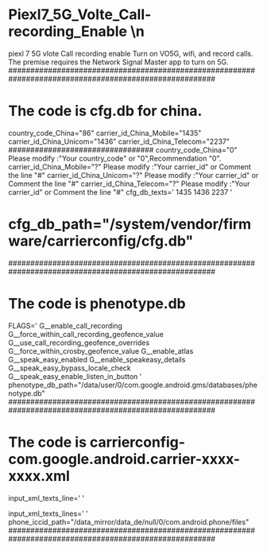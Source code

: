 # Piexl7_5G_Volte_Call-recording_Enable \n
piexl 7 5G vlote Call recording enable 
Turn on VO5G, wifi, and record calls. The premise requires the Network Signal Master app to turn on 5G.
#######################################################################################################
# The code is cfg.db for china.
country_code_China="86"
carrier_id_China_Mobile="1435"
carrier_id_China_Unicom="1436"
carrier_id_China_Telecom="2237"
#################################
country_code_China="0"        Please modify :"Your country_code" or "0",Recommendation "0".
carrier_id_China_Mobile="?"   Please modify :"Your carrier_id" or Comment the line "#"
carrier_id_China_Unicom="?"   Please modify :"Your carrier_id" or Comment the line "#"
carrier_id_China_Telecom="?"  Please modify :"Your carrier_id" or Comment the line "#"
cfg_db_texts='
1435
1436
2237
'
# cfg_db_path="/system/vendor/firmware/carrierconfig/cfg.db"
#######################################################################################################
# The code is phenotype.db
FLAGS='
G__enable_call_recording
G__force_within_call_recording_geofence_value
G__use_call_recording_geofence_overrides
G__force_within_crosby_geofence_value
G__enable_atlas
G__speak_easy_enabled
G__enable_speakeasy_details
G__speak_easy_bypass_locale_check
G__speak_easy_enable_listen_in_button
'
phenotype_db_path="/data/user/0/com.google.android.gms/databases/phenotype.db"
#######################################################################################################
# The code is carrierconfig-com.google.android.carrier-xxxx-xxxx.xml
input_xml_texts_line='
<boolean name="vonr_enabled_bool" value="true" />
<boolean name="vonr_setting_visibility_bool" value="true" />
<boolean name="vendor_hide_volte_settng_ui" value="false" />
<boolean name="editable_enhanced_4g_lte_bool" value="true" />
<boolean name="editable_wfc_mode_bool" value="true" />
<boolean name="enhanced_4g_lte_title_variant_bool" value="true" />
<int name="enhanced_4g_lte_title_variant_int" value="1" />
<boolean name="enhanced_4g_lte_on_by_default_bool" value="true" />
<boolean name="hide_enhanced_4g_lte_bool" value="false" />
<int name="lte_plus_threshold_bandwidth_khz_int" value="1" />
<int name="nr_advanced_threshold_bandwidth_khz_int" value="1" />
<boolean name="hide_lte_plus_data_icon_bool" value="true" />
<boolean name="lte_enabled_bool" value="true" />
<boolean name="show_data_connected_roaming_notification" value="true" />
<boolean name="show_carrier_data_icon_pattern_string" value="true" />
<boolean name="carrier_volte_available_bool" value="true" />
<boolean name="carrier_default_wfc_ims_enabled_bool" value="true" />
<boolean name="carrier_wfc_ims_available_bool" value="true" />
<boolean name="carrier_vt_available_bool" value="true" />
<boolean name="carrier_supports_ss_over_ut_bool" value="true" />
'

input_xml_texts_lines='
<int-array name="carrier_nr_availabilities_int_array" num="2">
<item value="1" />
<item value="2" />
</int-array>
'
phone_iccid_path="/data_mirror/data_de/null/0/com.android.phone/files"
#######################################################################################################


